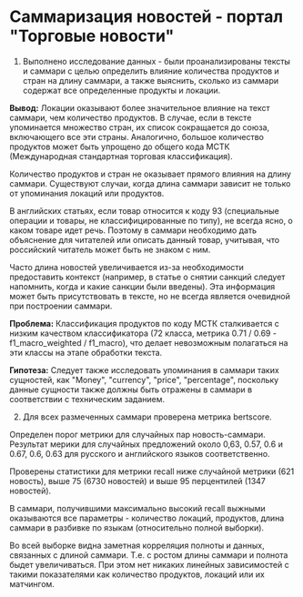 # Саммаризация новостей - портал "Торговые новости"

1. Выполнено исследование данных - были проанализированы тексты и саммари с целью определить влияние количества продуктов и стран на длину саммари, а также выяснить, сколько из саммари содержат все определенные продукты и локации.

**Вывод:** Локации оказывают более значительное влияние на текст саммари, чем количество продуктов. В случае, если в тексте упоминается множество стран, их список сокращается до союза, включающего все эти страны. Аналогично, большое количество продуктов может быть упрощено до общего кода МСТК (Международная стандартная торговая классификация).

Количество продуктов и стран не оказывает прямого влияния на длину саммари. Существуют случаи, когда длина саммари зависит не только от упоминания локаций или продуктов.

В английских статьях, если товар относится к коду 93 (специальные операции и товары, не классифицированные по типу), не всегда ясно, о каком товаре идет речь. Поэтому в саммари необходимо дать объяснение для читателей или описать данный товар, учитывая, что российский читатель может быть не знаком с ним.

Часто длина новостей увеличивается из-за необходимости предоставить контекст (например, в статье о снятии санкций следует напомнить, когда и какие санкции были введены). Эта информация может быть присутствовать в тексте, но не всегда является очевидной при построении саммари.

**Проблема:** Классификация продуктов по коду МСТК сталкивается с низким качеством классификатора (72 класса, метрика 0.71 / 0.69 - f1_macro_weighted / f1_macro), что делает невозможным полагаться на эти классы на этапе обработки текста.

**Гипотеза:** Следует также исследовать упоминания в саммари таких сущностей, как "Money", "currency", "price", "percentage", поскольку данные сущности также должны быть отражены в саммари в соответствии с техническим заданием.



2. Для всех размеченных саммари проверена метрика bertscore.

Определен порог метрики для случайных пар новость-саммари. Результат мерики для случайных предложений около 0,63, 0.57, 0.6 и 0.67, 0.6, 0.63 для русского и английского языков соответственно.

Проверены статистики для метрики recall ниже случайной метрики (621 новость), выше 75 (6730 новостей) и выше 95 перцентилей (1347 новостей).

В саммари, получившими максимально высокий recall выжными оказываются все параметры - количество локаций, продуктов, длина саммари в разбивке по языкам (относительно полной выборки).

Во всей выборке видна заметная корреляция полноты и данных, связанных с длиной саммари. Т.е. с ростом длины саммари и полнота быдет увеличиваться.
При этом нет никаких линейных зависимостей с такими показателями как количество продуктов, локаций или их матчингом.
